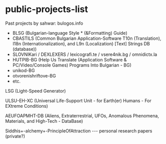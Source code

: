 # public-projects-list

Past projects by sahwar:
bulogos.info
* BLSG (Bulgarian-language Style * (&Formatting) Guide)
* CBASTILS (Common Bulgarian Application-Software T10n (Translation), I18n (Internationalization), and L9n (Localization) [Text] Strings DB (database))
* SLOVNIKari / DEXLEXERS / lexicografi.te / vsere4nik.bg / omnidictx.la
* HUTPIB-BG (Help Us Translate (Application Software & PC/Video/Console Games) Programs Into Bulgarian - BG)
* unikod-BG
* otvorenishriftove-BG
* etc.

LSG (Light-Speed Generator)

ULSU-EH-XC (Universal Life-Support Unit - for Earth(er) Humans - For EXtreme Conditions)

AEUFOAPMHT-DB (Aliens, Extraterrestrial, UFOs, Anomalous Phenomena, Materials, and High-Tech - DataBase)

Siddhis+-alchemy+-PrincipleOfAttraction --- personal research papers (private?)
